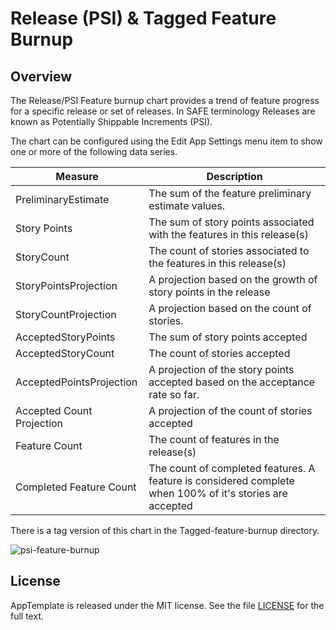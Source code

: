 Release (PSI) & Tagged Feature Burnup
=====================================

## Overview
The Release/PSI Feature burnup chart provides a trend of feature progress for a specific release or set of releases. In SAFE terminology Releases are known as Potentially Shippable Increments (PSI). 

The chart can be configured using the Edit App Settings menu item to show one or more of the following data series. 

Measure  | Description
-------- | ---------------
PreliminaryEstimate | The sum of the feature preliminary estimate values.
Story Points | The sum of story points associated with the features in this release(s)
StoryCount | The count of stories associated to the features in this release(s)
StoryPointsProjection | A projection based on the growth of story points in the release
StoryCountProjection | A projection based on the count of stories.
AcceptedStoryPoints | The sum of story points accepted
AcceptedStoryCount | The count of stories accepted
AcceptedPointsProjection | A projection of the story points accepted based on the acceptance rate so far.
Accepted Count Projection | A projection of the count of stories accepted
Feature Count | The count of features in the release(s)
Completed Feature Count | The count of completed features. A feature is considered complete when 100% of it's stories are accepted

There is a tag version of this chart in the Tagged-feature-burnup directory.

![psi-feature-burnup](https://raw.githubusercontent.com/wrackzone/psi-feature-burnup/master/psi-feature-burnup-screenshot.png)


## License

AppTemplate is released under the MIT license.  See the file [LICENSE](https://raw.github.com/RallyApps/AppTemplate/master/LICENSE) for the full text.
